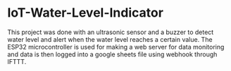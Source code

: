 # IoT-Water-Level-Indicator
This project was done with an ultrasonic sensor and a buzzer to detect water level and alert when the water level reaches a certain value. The ESP32 microcontroller is used for making a web server for data monitoring and data is then logged into a google sheets file using webhook through IFTTT.
